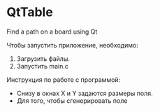 # QtTable
Find a path on a board using Qt

Чтобы запустить приложение, необходимо:
  1. Загрузить файлы.
  2. Запустить main.c

Инструкция по работе с программой:
  - Снизу в окнах X и Y задаются размеры поля.
  - Для того, чтобы сгенерировать поле 
